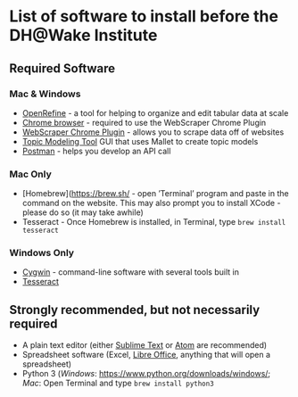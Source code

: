 # List of software to install before the DH@Wake Institute
## Required Software
### Mac & Windows
* [OpenRefine](http://openrefine.org/download.html)  - a tool for helping to organize and edit tabular data at scale
* [Chrome browser](https://www.google.com/chrome/b/) - required to use the WebScraper Chrome Plugin
* [WebScraper Chrome Plugin](webscraper.io) - allows you to scrape data off of websites
* [Topic Modeling Tool](https://senderle.github.io/topic-modeling-tool/documentation/2017/01/06/quickstart.html) GUI that uses Mallet to create topic models 
* [Postman](http://getpostman.com) - helps you develop an API call

### Mac Only
* [Homebrew](https://brew.sh/ - open ’Terminal’ program and paste in the command on the website. This may also prompt you to install XCode - please do so (it may take awhile)
* Tesseract - Once Homebrew is installed, in Terminal, type `brew install tesseract`

### Windows Only
* [Cygwin](https://www.cygwin.com/install.html) - command-line software with several tools built in
* [Tesseract](https://github.com/UB-Mannheim/tesseract/wiki)

## Strongly recommended, but not necessarily required
* A plain text editor (either [Sublime Text](https://www.sublimetext.com/) or [Atom](https://atom.io/) are recommended)
* Spreadsheet software (Excel, [Libre Office](https://www.libreoffice.org/), anything that will open a spreadsheet)
* Python 3 (*Windows*: https://www.python.org/downloads/windows/; *Mac*: Open Terminal and type `brew install python3`
